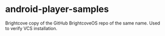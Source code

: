 android-player-samples
======================

Brightcove copy of the GitHub BrightcoveOS repo of the same name.  Used to verify VCS installation. 
